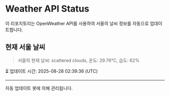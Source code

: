 
# Weather API Status

이 리포지토리는 OpenWeather API를 사용하여 서울의 날씨 정보를 자동으로 업데이트합니다.

## 현재 서울 날씨
> 서울의 현재 날씨: scattered clouds, 온도: 29.76°C, 습도: 62%

⏳ 업데이트 시간: 2025-08-28 02:39:36 (UTC)

---
자동 업데이트 봇에 의해 관리됩니다.
